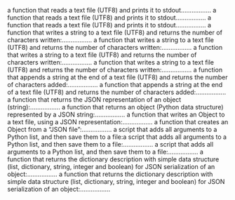a function that reads a text file (UTF8) and prints it to stdout.................
a function that reads a text file (UTF8) and prints it to stdout.................
a function that reads a text file (UTF8) and prints it to stdout.................
a function that writes a string to a text file (UTF8) and returns the number of characters written:.................
a function that writes a string to a text file (UTF8) and returns the number of characters written:.................
a function that writes a string to a text file (UTF8) and returns the number of characters written:.................
a function that writes a string to a text file (UTF8) and returns the number of characters written:.................
a function that appends a string at the end of a text file (UTF8) and returns the number of characters added:.................
a function that appends a string at the end of a text file (UTF8) and returns the number of characters added:.................
a function that returns the JSON representation of an object (string):.................
a function that returns an object (Python data structure) represented by a JSON string:.................
a function that writes an Object to a text file, using a JSON representation:.................
a function that creates an Object from a “JSON file”:.................
a script that adds all arguments to a Python list, and then save them to a file:a script that adds all arguments to a Python list, and then save them to a file:.................
a script that adds all arguments to a Python list, and then save them to a file:.................
a function that returns the dictionary description with simple data structure (list, dictionary, string, integer and boolean) for JSON serialization of an object:.................
a function that returns the dictionary description with simple data structure (list, dictionary, string, integer and boolean) for JSON serialization of an object:.................
